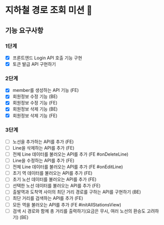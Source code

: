 # 지하철 경로 조회 미션 🚃

## 기능 요구사항
### 1단계
- [x] 프론트엔드 Login API 호출 기능 구현
- [x] 토큰 발급 API 구현하기 

### 2단계
- [x] member를 생성하는 API 기능 (FE)
- [x] 회원정보 수정 기능 (BE)
- [x] 회원정보 수정 기능 (FE)
- [x] 회원정보 삭제 기능 (BE)
- [x] 회원정보 삭제 기능 (FE)

### 3단계
- [ ] 노선을 추가하는 API를 추가 (FE)
- [ ] Line을 삭제하는 API를 추가 (FE)
- [ ] 전체 Line 데이터를 불러오는 API를 추가 (FE #onDeleteLine)
- [ ] Line을 수정하는 API를 추가 (FE)
- [ ] 전체 Line 데이터를 불러오는 API를 추가 (FE #onEditLine)
- [ ] 초기 역 데이터를 불러오는 API를 추가 (FE)
- [ ] 초기 노선 데이터를 불러오는 API를 추가 (FE)
- [ ] 선택한 노선 데이터를 불러오는 API를 추가 (FE)
- [ ] 출발역과 도착역 사이의 최단 거리 경로를 구하는 API를 구현하기 (BE) 
- [ ] 최단 거리를 검색하는 API를 추가 (FE)
- [ ] 모든 역을 불러오는 API를 추가 (FE #initAllStationsView)
- [ ] 검색 시 경로와 함께 총 거리를 출력하기(요금은 무시, 여러 노선의 환승도 고려하기) (BE)
